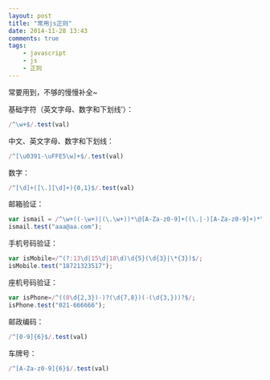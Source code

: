 ```yaml
---
layout: post
title: "常用js正则"
date: 2014-11-28 13:43
comments: true
tags:
	- javascript
	- js
	- 正则
---
```


常要用到，不够的慢慢补全~

基础字符（英文字母、数字和下划线’）：

```javascript
/^\w+$/.test(val)
```



中文、英文字母、数字和下划线：

```javascript
/^[\u0391-\uFFE5\w]+$/.test(val)
```



数字：

```javascript
/^[\d]+([\.][\d]+){0,1}$/.test(val)
```



邮箱验证：

```javascript
var ismail = /^\w+((-\w+)|(\.\w+))*\@[A-Za-z0-9]+((\.|-)[A-Za-z0-9]+)*\.[A-Za-z0-9]+$/;
ismail.test("aaa@aa.com");
```



手机号码验证：

```javascript
var isMobile=/^(?:13\d|15\d|18\d)\d{5}(\d{3}|\*{3})$/;
isMobile.test("18721323517");
```



座机号码验证：

```javascript
var isPhone=/^((0\d{2,3})-)?(\d{7,8})(-(\d{3,}))?$/;
isPhone.test("021-666666");
```



邮政编码：

```javascript
/^[0-9]{6}$/.test(val)
```



车牌号：

```javascript
/^[A-Za-z0-9]{6}$/.test(val)
```


